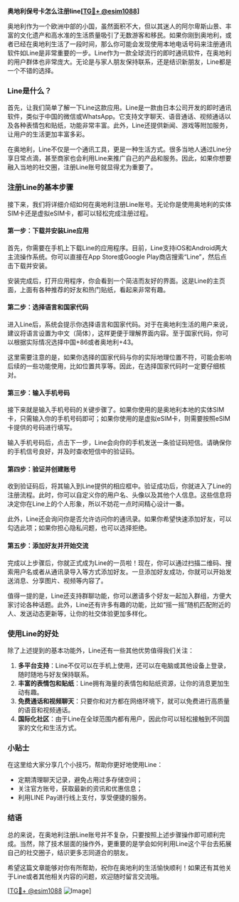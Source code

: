 **奥地利保号卡怎么注册line[[TG💪+ @esim1088](https://t.me/s/esim1088)]**

奥地利作为一个欧洲中部的小国，虽然面积不大，但以其迷人的阿尔卑斯山景、丰富的文化遗产和高水准的生活质量吸引了无数游客和移民。如果你刚到奥地利，或者已经在奥地利生活了一段时间，那么你可能会发现使用本地电话号码来注册通讯软件如Line是非常重要的一步。Line作为一款全球流行的即时通讯软件，在奥地利的用户群体也非常庞大。无论是与家人朋友保持联系，还是结识新朋友，Line都是一个不错的选择。

### Line是什么？

首先，让我们简单了解一下Line这款应用。Line是一款由日本公司开发的即时通讯软件，类似于中国的微信或WhatsApp。它支持文字聊天、语音通话、视频通话以及各种表情包和贴纸，功能非常丰富。此外，Line还提供新闻、游戏等附加服务，让用户的生活更加丰富多彩。

在奥地利，Line不仅是一个通讯工具，更是一种生活方式。很多当地人通过Line分享日常点滴，甚至商家也会利用Line来推广自己的产品和服务。因此，如果你想要融入当地的社交圈，注册Line账号就显得尤为重要了。

### 注册Line的基本步骤

接下来，我们将详细介绍如何在奥地利注册Line账号。无论你是使用奥地利的实体SIM卡还是虚拟eSIM卡，都可以轻松完成注册过程。

#### 第一步：下载并安装Line应用

首先，你需要在手机上下载Line的应用程序。目前，Line支持iOS和Android两大主流操作系统。你可以直接在App Store或Google Play商店搜索“Line”，然后点击下载并安装。

安装完成后，打开应用程序，你会看到一个简洁而友好的界面。这是Line的主页面，上面有各种推荐的好友和热门贴纸，看起来非常有趣。

#### 第二步：选择语言和国家代码

进入Line后，系统会提示你选择语言和国家代码。对于在奥地利生活的用户来说，建议将语言设置为中文（简体），这样更便于理解界面内容。至于国家代码，你可以根据实际情况选择中国+86或者奥地利+43。

这里需要注意的是，如果你选择的国家代码与你的实际地理位置不符，可能会影响后续的一些功能使用，比如位置共享等。因此，在选择国家代码时一定要仔细核对。

#### 第三步：输入手机号码

接下来就是输入手机号码的关键步骤了。如果你使用的是奥地利本地的实体SIM卡，只需输入你的手机号码即可；如果你使用的是虚拟eSIM卡，则需要按照eSIM卡提供的号码进行填写。

输入手机号码后，点击下一步，Line会向你的手机发送一条验证码短信。请确保你的手机信号良好，并及时查收短信中的验证码。

#### 第四步：验证并创建账号

收到验证码后，将其输入到Line提供的相应框中。验证成功后，你就进入了Line的注册流程。此时，你可以自定义你的用户名、头像以及其他个人信息。这些信息将决定你在Line上的个人形象，所以不妨花一点时间精心设计一番。

此外，Line还会询问你是否允许访问你的通讯录。如果你希望快速添加好友，可以勾选此项；如果你担心隐私问题，也可以选择拒绝。

#### 第五步：添加好友并开始交流

完成以上步骤后，你就正式成为Line的一员啦！现在，你可以通过扫描二维码、搜索用户名或者从通讯录导入等方式添加好友。一旦添加好友成功，你就可以开始发送消息、分享图片、视频等内容了。

值得一提的是，Line还支持群聊功能，你可以邀请多个好友一起加入群组，方便大家讨论各种话题。此外，Line还有许多有趣的功能，比如“摇一摇”随机匹配附近的人、发送动态更新等，让你的社交体验更加多样化。

### 使用Line的好处

除了上述提到的基本功能外，Line还有一些其他优势值得我们关注：

1. **多平台支持**：Line不仅可以在手机上使用，还可以在电脑或其他设备上登录，随时随地与好友保持联系。
2. **丰富的表情包和贴纸**：Line拥有海量的表情包和贴纸资源，让你的消息更加生动有趣。
3. **免费通话和视频聊天**：只要你和对方都在网络环境下，就可以免费进行高质量的语音和视频通话。
4. **国际化社区**：由于Line在全球范围内都有用户，因此你可以轻松接触到不同国家的文化和生活方式。

### 小贴士

在这里给大家分享几个小技巧，帮助你更好地使用Line：

- 定期清理聊天记录，避免占用过多存储空间；
- 关注官方账号，获取最新的资讯和优惠信息；
- 利用LINE Pay进行线上支付，享受便捷的服务。

### 结语

总的来说，在奥地利注册Line账号并不复杂，只要按照上述步骤操作即可顺利完成。当然，除了技术层面的操作外，更重要的是学会如何利用Line这个平台去拓展自己的社交圈子，结识更多志同道合的朋友。

希望这篇文章能够对你有所帮助，祝你在奥地利的生活愉快顺利！如果还有其他关于Line或者其他相关内容的问题，欢迎随时留言交流哦。

[[TG💪+ @esim1088](https://t.me/s/esim1088) ![Image](https://i.postimg.cc/4NQfJmqS/Snipaste-2025-05-13-00-14-12.png)]